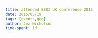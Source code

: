 ```yaml
---
title: attended ESRI UK conference 2015
date: 2015/05/19
tags: [events,geo]
author: Jez Nicholson
time-spent: 1d
---
```

